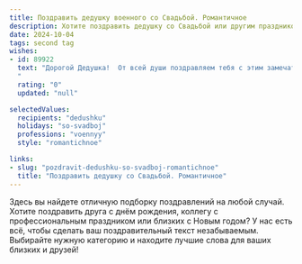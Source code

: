 ```yaml
---
title: Поздравить дедушку военного со Свадьбой. Романтичное
description: Хотите поздравить дедушку со Свадьбой или другим праздником? Наш ИИ создаст незабываемое поздравление, а вы обязательно выделитесь среди других.  
date: 2024-10-04
tags: second tag
wishes:
- id: 89922
  text: "Дорогой Дедушка!  От всей души поздравляем тебя с этим замечательным днем — днем твоей свадьбы! Пусть ваша любовь, закаленная временем, подобно крепкой военной стали, будет вечной и непоколебимой. Желаем вам бесконечного счастья, нежности и взаимного уважения, чтобы каждый день вашей совместной жизни был полон любви и радости, как победный марш!  Будьте счастливы!
  "
  rating: "0"
  updated: "null"

selectedValues:
  recipients: "dedushku"
  holidays: "so-svadboj"
  professions: "voennyy"
  style: "romantichnoe"

links:
- slug: "pozdravit-dedushku-so-svadboj-romantichnoe"
  title: "Поздравить дедушку со Свадьбой. Романтичное"
---
```


Здесь вы найдете отличную подборку поздравлений на любой случай.
Хотите поздравить друга с днём рождения, коллегу с профессиональным праздником или близких с Новым годом? У нас есть всё, чтобы сделать ваш поздравительный текст незабываемым. Выбирайте нужную категорию и находите лучшие слова для ваших близких и друзей!
